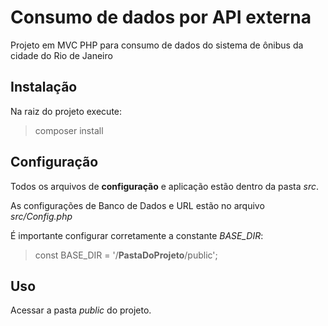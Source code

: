 # Consumo de dados por API externa

Projeto em MVC PHP para consumo de dados do sistema de ônibus da cidade do Rio de Janeiro 

## Instalação

Na raiz do projeto execute:
> composer install

## Configuração
Todos os arquivos de **configuração** e aplicação estão dentro da pasta *src*.

As configurações de Banco de Dados e URL estão no arquivo *src/Config.php*

É importante configurar corretamente a constante *BASE_DIR*:
> const BASE_DIR = '/**PastaDoProjeto**/public';

## Uso
Acessar a pasta *public* do projeto.




